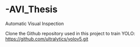 # -AVI_Thesis
Automatic Visual Inspection

Clone the Github repository used in this project to train YOLO:
https://github.com/ultralytics/yolov5.git

